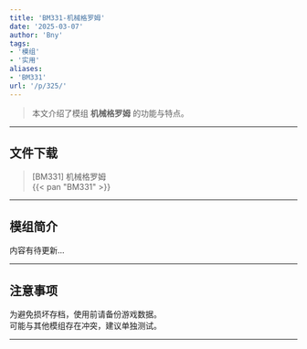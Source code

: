 ```yaml
---
title: 'BM331-机械格罗姆'
date: '2025-03-07'
author: 'Bny'
tags:
- '模组'
- '实用'
aliases:
- 'BM331'
url: '/p/325/'
---
```


> 本文介绍了模组 **机械格罗姆** 的功能与特点。

---

## 文件下载

> [BM331] 机械格罗姆  
{{< pan "BM331" >}}  

---

## 模组简介

>  
内容有待更新...  

---

## 注意事项

>  
为避免损坏存档，使用前请备份游戏数据。  
可能与其他模组存在冲突，建议单独测试。  

---

